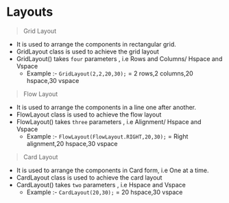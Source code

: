 # Layouts

>Grid Layout

- It is used to arrange the components in rectangular grid.
- GridLayout class is used to achieve the grid layout
- GridLayout() takes `four` parameters , i.e Rows and Columns/ Hspace and Vspace
	- Example :- `GridLayout(2,2,20,30);` = 2 rows,2 columns,20 hspace,30 vspace

>Flow Layout

- It is used to arrange the components in a line one after another.
- FlowLayout class is used to achieve the flow layout
- FlowLayout() takes `three` parameters , i.e Alignment/ Hspace and Vspace
	- Example :- `FlowLayout(FlowLayout.RIGHT,20,30);` = Right alignment,20 hspace,30 vspace

>Card Layout

- It is used to arrange the components in Card form, i.e One at a time.
- CardLayout class is used to achieve the card layout
- CardLayout() takes `two` parameters , i.e Hspace and Vspace
	- Example :- `CardLayout(20,30);` = 20 hspace,30 vspace